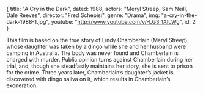 {
  title: "A Cry in the Dark",
  dated: 1988,
  actors: "Meryl Streep, Sam Neill, Dale Reeves",
  director: "Fred Schepisi",
  genre: "Drama",
  img: "a-cry-in-the-dark-1988-1.jpg",
  youtube: "http://www.youtube.com/v/-LG3_1AlLWg",
  id: 2
}

This film is based on the true story of Lindy Chamberlain (Meryl Streep), whose daughter was taken by a dingo while she and her husband were camping in Australia. The body was never found and Chamberlain is charged with murder. Public opinion turns against Chamberlain during her trial, and, though she steadfastly maintains her story, she is sent to prison for the crime. Three years later, Chamberlain’s daughter’s jacket is discovered with dingo saliva on it, which results in Chamberlain’s exoneration.